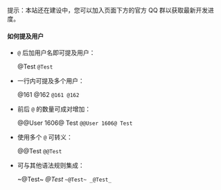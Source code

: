 提示：本站还在建设中，您可以加入页面下方的官方 QQ 群以获取最新开发进度。

#### 如何提及用户

- `@` 后加用户名即可提及用户：

  @Test `@Test`

- 一行内可提及多个用户：

  @161 @162 `@161 @162`

- 前后 `@` 的数量可成对增加：

  @@User 1606@ Test `@@User 1606@ Test`

- 使用多个 `@` 可转义：

  @@Test `@@Test`

- 可与其他语法规则集成：

  ~@Test~ _@Test_ `~@Test~ _@Test_`
